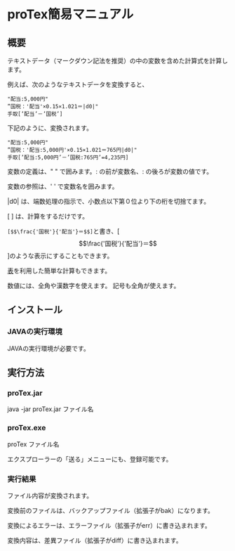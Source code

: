 # proTex簡易マニュアル

## 概要

テキストデータ（マークダウン記法を推奨）の中の変数を含めた計算式を計算します。

例えば、次のようなテキストデータを変換すると、

```
"配当:5,000円"
”国税：'配当'×0.15×1.021＝|d0|"
手取[’配当’－’国税’]
```

下記のように、変換されます。

```
"配当:5,000円"
”国税：'配当:5,000円'×0.15×1.021＝765円|d0|"
手取[’配当:5,000円’－’国税:765円’=4,235円]
```

変数の定義は、" " で囲みます。: の前が変数名、: の後ろが変数の値です。

変数の参照は、' ' で変数名を囲みます。

|d0| は、端数処理の指示で、小数点以下第０位より下の桁を切捨てます。

[ ] は、計算をするだけです。

`[$$\frac{'国税'}{'配当'}＝$$]`と書き、[$$\frac{'国税'}{'配当'}＝$$]のような表示にすることもできます。

[表](https://github.com/sue-tax/proX2#表変数)を利用した簡単な計算もできます。

数値には、全角や漢数字を使えます。 記号も全角が使えます。

## インストール

### JAVAの実行環境

JAVAの実行環境が必要です。

## 実行方法

### proTex.jar

java -jar proTex.jar ファイル名

### proTex.exe

proTex  ファイル名

エクスプローラーの「送る」メニューにも、登録可能です。

### 実行結果

ファイル内容が変換されます。

変換前のファイルは、バックアップファイル（拡張子がbak）になります。

変換によるエラーは、エラーファイル（拡張子がerr）に書き込まれます。

変換内容は、差異ファイル（拡張子がdiff）に書き込まれます。

